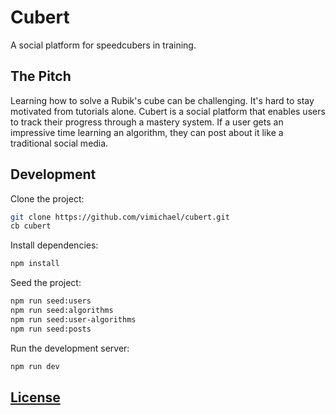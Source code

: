 # Cubert

A social platform for speedcubers in training.

## The Pitch

Learning how to solve a Rubik's cube can be challenging. It's hard to stay motivated from tutorials alone. Cubert is a social platform that enables users to track their progress through a mastery system. If a user gets an impressive time learning an algorithm, they can post about it like a traditional social media.

## Development

Clone the project:

```bash
git clone https://github.com/vimichael/cubert.git
cb cubert
```

Install dependencies:

```bash
npm install
```

Seed the project:

```bash
npm run seed:users
npm run seed:algorithms
npm run seed:user-algorithms
npm run seed:posts
```

Run the development server:

```bash
npm run dev
```

## [License](./LICENSE)
